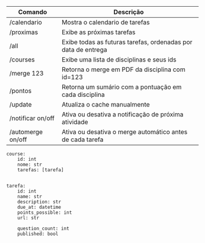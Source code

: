 


| **Comando**       | **Descrição**                                                 |
|-------------------|---------------------------------------------------------------|
| /calendario       | Mostra o calendario de tarefas                                |
| /proximas         | Exibe as próximas tarefas                                     |
| /all              | Exibe todas as futuras tarefas, ordenadas por data de entrega |
| /courses          | Exibe uma lista de disciplinas e seus ids                     |
| /merge 123        | Retorna o merge em PDF da disciplina com id=123               |
| /pontos           | Retorna um sumário com a pontuação em cada disciplina         |
| /update           | Atualiza o cache manualmente                                  |
| /notificar on/off | Ativa ou desativa a notificação de próxima atividade          |
| /automerge on/off | Ativa ou desativa o merge automático antes de cada tarefa     |


```
course:
    id: int
    nome: str
    tarefas: [tarefa]


tarefa:
    id: int
    name: str
    description: str
    due_at: datetime
    points_possible: int
    url: str

    question_count: int
    published: bool
```

